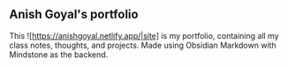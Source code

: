 ## Anish Goyal's portfolio
This ![https://anishgoyal.netlify.app/|site] is my portfolio, containing all my class notes, thoughts, and projects. Made using Obsidian Markdown with Mindstone as the backend.
